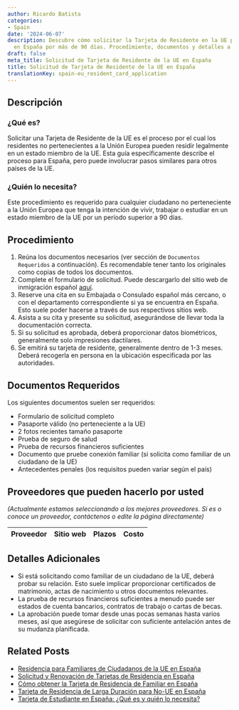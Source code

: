 ```yaml
---
author: Ricardo Batista
categories:
- Spain
date: '2024-06-07'
description: Descubre cómo solicitar la Tarjeta de Residente en la UE para vivir legalmente
  en España por más de 90 días. Procedimiento, documentos y detalles a considerar.
draft: false
meta_title: Solicitud de Tarjeta de Residente de la UE en España
title: Solicitud de Tarjeta de Residente de la UE en España
translationKey: spain-eu_resident_card_application
---
```



## Descripción
### ¿Qué es?
Solicitar una Tarjeta de Residente de la UE es el proceso por el cual los residentes no pertenecientes a la Unión Europea pueden residir legalmente en un estado miembro de la UE. Esta guía específicamente describe el proceso para España, pero puede involucrar pasos similares para otros países de la UE.
### ¿Quién lo necesita?
Este procedimiento es requerido para cualquier ciudadano no perteneciente a la Unión Europea que tenga la intención de vivir, trabajar o estudiar en un estado miembro de la UE por un período superior a 90 días.

## Procedimiento

1. Reúna los documentos necesarios (ver sección de `Documentos Requeridos` a continuación). Es recomendable tener tanto los originales como copias de todos los documentos.
2. Complete el formulario de solicitud. Puede descargarlo del sitio web de inmigración español [aquí](http://www.interior.gob.es/web/servicios-al-ciudadano/modelos-de-solicitud/extranjeria).
3. Reserve una cita en su Embajada o Consulado español más cercano, o con el departamento correspondiente si ya se encuentra en España. Esto suele poder hacerse a través de sus respectivos sitios web.
4. Asista a su cita y presente su solicitud, asegurándose de llevar toda la documentación correcta.
5. Si su solicitud es aprobada, deberá proporcionar datos biométricos, generalmente solo impresiones dactilares.
6. Se emitirá su tarjeta de residente, generalmente dentro de 1-3 meses. Deberá recogerla en persona en la ubicación especificada por las autoridades.

## Documentos Requeridos
Los siguientes documentos suelen ser requeridos:

- Formulario de solicitud completo
- Pasaporte válido (no perteneciente a la UE)
- 2 fotos recientes tamaño pasaporte
- Prueba de seguro de salud
- Prueba de recursos financieros suficientes
- Documento que pruebe conexión familiar (si solicita como familiar de un ciudadano de la UE)
- Antecedentes penales (los requisitos pueden variar según el país)

## Proveedores que pueden hacerlo por usted

_(Actualmente estamos seleccionando a los mejores proveedores. Si es o conoce un proveedor, contáctenos o edite la página directamente)_

| Proveedor | Sitio web | Plazos | Costo |
| --------------- | --------------- | :-------------: | :-------------: |

## Detalles Adicionales
- Si está solicitando como familiar de un ciudadano de la UE, deberá probar su relación. Esto suele implicar proporcionar certificados de matrimonio, actas de nacimiento u otros documentos relevantes.
- La prueba de recursos financieros suficientes a menudo puede ser estados de cuenta bancarios, contratos de trabajo o cartas de becas.
- La aprobación puede tomar desde unas pocas semanas hasta varios meses, así que asegúrese de solicitar con suficiente antelación antes de su mudanza planificada.


## Related Posts

- [Residencia para Familiares de Ciudadanos de la UE en España](https://tramitit.com/es/guides/spain/solicitud_de_la_tarjeta_de_residencia_de_familiar_de_comunitario/)
- [Solicitud y Renovación de Tarjetas de Residencia en España](https://tramitit.com/es/guides/spain/tarjeta_inicial_o_renovación_residencia_o_residencia_y_trabajo/)
- [Cómo obtener la Tarjeta de Residencia de Familiar en España](https://tramitit.com/es/guides/spain/tarjeta_de_residencia_de_familiar_de_ciudadano_de_la_unión_europea/)
- [Tarjeta de Residencia de Larga Duración para No-UE en España](https://tramitit.com/es/guides/spain/tarjeta_de_residencia_de_larga_duración/)
- [Tarjeta de Estudiante en España: ¿Qué es y quién lo necesita?](https://tramitit.com/es/guides/spain/tarjeta_de_estudiantes_para_extranjeros_inicial_o_renovación/)